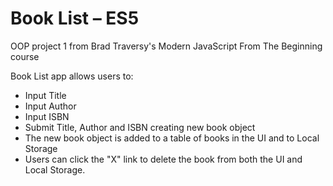 # Book List – ES5
OOP project 1 from Brad Traversy's Modern JavaScript From The Beginning course

Book List app allows users to:
  * Input Title
  * Input Author
  * Input ISBN
  * Submit Title, Author and ISBN creating new book object
  * The new book object is added to a table of books in the UI and to Local Storage
  * Users can click the "X" link to delete the book from both the UI and Local Storage.